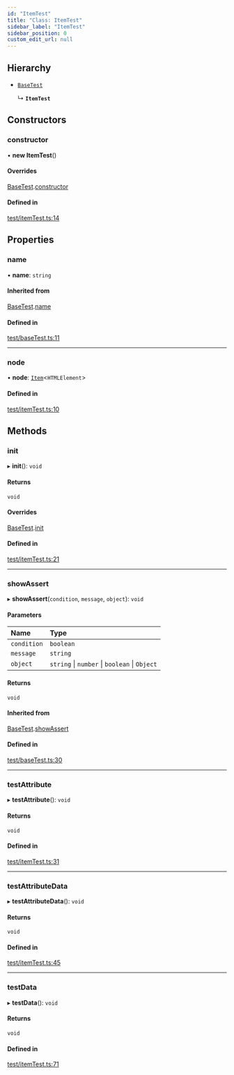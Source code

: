 ```yaml
---
id: "ItemTest"
title: "Class: ItemTest"
sidebar_label: "ItemTest"
sidebar_position: 0
custom_edit_url: null
---
```


## Hierarchy

- [`BaseTest`](BaseTest.md)

  ↳ **`ItemTest`**

## Constructors

### constructor

• **new ItemTest**()

#### Overrides

[BaseTest](BaseTest.md).[constructor](BaseTest.md#constructor)

#### Defined in

[test/itemTest.ts:14](https://github.com/siposdani87/sui-js/blob/78d3494/src/test/itemTest.ts#L14)

## Properties

### name

• **name**: `string`

#### Inherited from

[BaseTest](BaseTest.md).[name](BaseTest.md#name)

#### Defined in

[test/baseTest.ts:11](https://github.com/siposdani87/sui-js/blob/78d3494/src/test/baseTest.ts#L11)

___

### node

• **node**: [`Item`](Item.md)<`HTMLElement`\>

#### Defined in

[test/itemTest.ts:10](https://github.com/siposdani87/sui-js/blob/78d3494/src/test/itemTest.ts#L10)

## Methods

### init

▸ **init**(): `void`

#### Returns

`void`

#### Overrides

[BaseTest](BaseTest.md).[init](BaseTest.md#init)

#### Defined in

[test/itemTest.ts:21](https://github.com/siposdani87/sui-js/blob/78d3494/src/test/itemTest.ts#L21)

___

### showAssert

▸ **showAssert**(`condition`, `message`, `object`): `void`

#### Parameters

| Name | Type |
| :------ | :------ |
| `condition` | `boolean` |
| `message` | `string` |
| `object` | `string` \| `number` \| `boolean` \| `Object` |

#### Returns

`void`

#### Inherited from

[BaseTest](BaseTest.md).[showAssert](BaseTest.md#showassert)

#### Defined in

[test/baseTest.ts:30](https://github.com/siposdani87/sui-js/blob/78d3494/src/test/baseTest.ts#L30)

___

### testAttribute

▸ **testAttribute**(): `void`

#### Returns

`void`

#### Defined in

[test/itemTest.ts:31](https://github.com/siposdani87/sui-js/blob/78d3494/src/test/itemTest.ts#L31)

___

### testAttributeData

▸ **testAttributeData**(): `void`

#### Returns

`void`

#### Defined in

[test/itemTest.ts:45](https://github.com/siposdani87/sui-js/blob/78d3494/src/test/itemTest.ts#L45)

___

### testData

▸ **testData**(): `void`

#### Returns

`void`

#### Defined in

[test/itemTest.ts:71](https://github.com/siposdani87/sui-js/blob/78d3494/src/test/itemTest.ts#L71)
